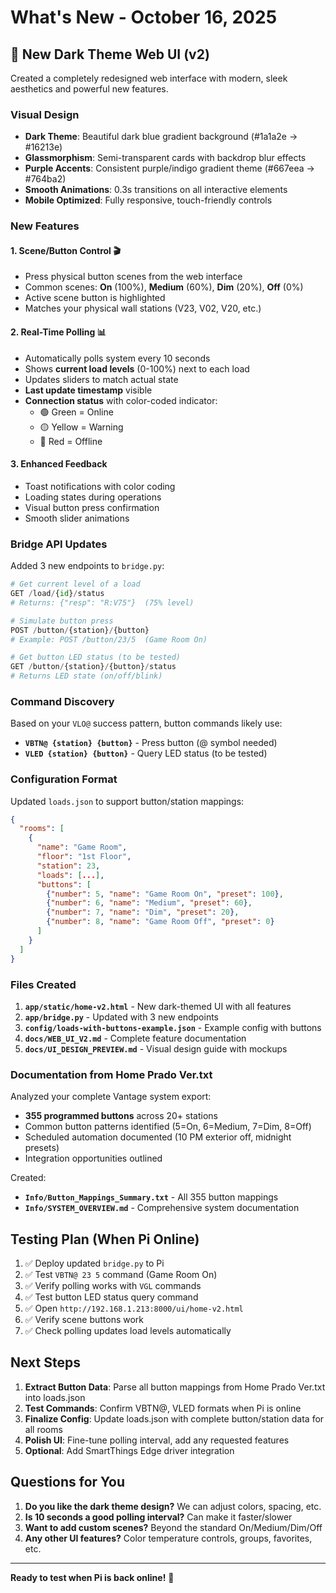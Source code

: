 # What's New - October 16, 2025

## 🎨 New Dark Theme Web UI (v2)

Created a completely redesigned web interface with modern, sleek aesthetics and powerful new features.

### Visual Design
- **Dark Theme**: Beautiful dark blue gradient background (#1a1a2e → #16213e)
- **Glassmorphism**: Semi-transparent cards with backdrop blur effects
- **Purple Accents**: Consistent purple/indigo gradient theme (#667eea → #764ba2)
- **Smooth Animations**: 0.3s transitions on all interactive elements
- **Mobile Optimized**: Fully responsive, touch-friendly controls

### New Features

#### 1. Scene/Button Control 🎬
- Press physical button scenes from the web interface
- Common scenes: **On** (100%), **Medium** (60%), **Dim** (20%), **Off** (0%)
- Active scene button is highlighted
- Matches your physical wall stations (V23, V02, V20, etc.)

#### 2. Real-Time Polling 📊
- Automatically polls system every 10 seconds
- Shows **current load levels** (0-100%) next to each load
- Updates sliders to match actual state
- **Last update timestamp** visible
- **Connection status** with color-coded indicator:
  - 🟢 Green = Online
  - 🟡 Yellow = Warning
  - 🔴 Red = Offline

#### 3. Enhanced Feedback
- Toast notifications with color coding
- Loading states during operations
- Visual button press confirmation
- Smooth slider animations

### Bridge API Updates

Added 3 new endpoints to `bridge.py`:

```python
# Get current level of a load
GET /load/{id}/status
# Returns: {"resp": "R:V75"}  (75% level)

# Simulate button press
POST /button/{station}/{button}
# Example: POST /button/23/5  (Game Room On)

# Get button LED status (to be tested)
GET /button/{station}/{button}/status
# Returns LED state (on/off/blink)
```

### Command Discovery

Based on your `VLO@` success pattern, button commands likely use:
- **`VBTN@ {station} {button}`** - Press button (@ symbol needed)
- **`VLED {station} {button}`** - Query LED status (to be tested)

### Configuration Format

Updated `loads.json` to support button/station mappings:

```json
{
  "rooms": [
    {
      "name": "Game Room",
      "floor": "1st Floor",
      "station": 23,
      "loads": [...],
      "buttons": [
        {"number": 5, "name": "Game Room On", "preset": 100},
        {"number": 6, "name": "Medium", "preset": 60},
        {"number": 7, "name": "Dim", "preset": 20},
        {"number": 8, "name": "Game Room Off", "preset": 0}
      ]
    }
  ]
}
```

### Files Created

1. **`app/static/home-v2.html`** - New dark-themed UI with all features
2. **`app/bridge.py`** - Updated with 3 new endpoints
3. **`config/loads-with-buttons-example.json`** - Example config with buttons
4. **`docs/WEB_UI_V2.md`** - Complete feature documentation
5. **`docs/UI_DESIGN_PREVIEW.md`** - Visual design guide with mockups

### Documentation from Home Prado Ver.txt

Analyzed your complete Vantage system export:
- **355 programmed buttons** across 20+ stations
- Common button patterns identified (5=On, 6=Medium, 7=Dim, 8=Off)
- Scheduled automation documented (10 PM exterior off, midnight presets)
- Integration opportunities outlined

Created:
- **`Info/Button_Mappings_Summary.txt`** - All 355 button mappings
- **`Info/SYSTEM_OVERVIEW.md`** - Comprehensive system documentation

## Testing Plan (When Pi Online)

1. ✅ Deploy updated `bridge.py` to Pi
2. ✅ Test `VBTN@ 23 5` command (Game Room On)
3. ✅ Verify polling works with `VGL` commands
4. ✅ Test button LED status query command
5. ✅ Open `http://192.168.1.213:8000/ui/home-v2.html`
6. ✅ Verify scene buttons work
7. ✅ Check polling updates load levels automatically

## Next Steps

1. **Extract Button Data**: Parse all button mappings from Home Prado Ver.txt into loads.json
2. **Test Commands**: Confirm VBTN@, VLED formats when Pi is online
3. **Finalize Config**: Update loads.json with complete button/station data for all rooms
4. **Polish UI**: Fine-tune polling interval, add any requested features
5. **Optional**: Add SmartThings Edge driver integration

## Questions for You

1. **Do you like the dark theme design?** We can adjust colors, spacing, etc.
2. **Is 10 seconds a good polling interval?** Can make it faster/slower
3. **Want to add custom scenes?** Beyond the standard On/Medium/Dim/Off
4. **Any other UI features?** Color temperature controls, groups, favorites, etc.

---

**Ready to test when Pi is back online!** 🚀
